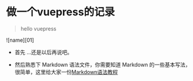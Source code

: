 # 做一个vuepress的记录
>hello vuepress

![name][01]
<!-- [01]: ./01.png '描述' -->


+ 首先 ...还是以后再说吧。
<!-- + 首先打开[这个网址](https://www.jianshu.com/p/b03a8d7b1719) 会手把手教你搭建。 -->
<!-- https://juejin.im/post/5aeebbde518825672033f5b6 -->

+ 然后熟悉下 Markdown 语法文件，你需要知道 Markdown 的一些基本写法，很简单，这里给大家一份[Markdown语法教程](https://www.jianshu.com/p/b03a8d7b1719)









